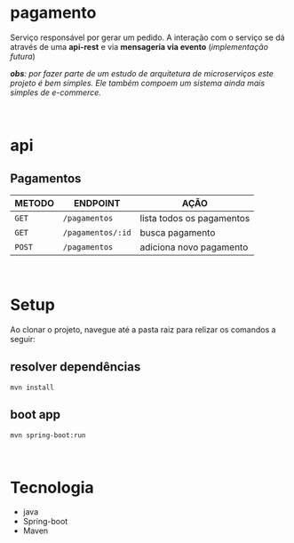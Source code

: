# pagamento
Serviço responsável por gerar um pedido. A interação com o serviço se dá através de uma **api-rest** e via **mensageria via evento** (_implementação futura_) 


_**obs**: por fazer parte de um estudo de arquitetura de microserviços este projeto é bem simples. Ele também compoem um sistema ainda mais simples de e-commerce._

<br>

# api

## Pagamentos

| METODO | ENDPOINT | AÇÃO |
| --- | --- | --- |
| `GET` |`/pagamentos` | lista todos os pagamentos |
| `GET` |`/pagamentos/:id` | busca pagamento |
| `POST` |`/pagamentos` | adiciona novo pagamento |

<br>

# Setup
Ao clonar o projeto, navegue até a pasta raiz para relizar os comandos a seguir:

## resolver dependências

``` 
mvn install 
```

## boot app

``` 
mvn spring-boot:run 
```

<br>

# Tecnologia
* java
* Spring-boot
* Maven

